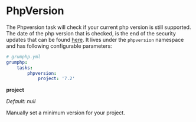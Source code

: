 # PhpVersion

The Phpversion task will check if your current php version is still supported.
The date of the php version that is checked, is the end of the security updates that can be found [here](https://secure.php.net/supported-versions.php).
It lives under the `phpversion` namespace and has following configurable parameters:

```yaml
# grumphp.yml
grumphp:
    tasks:
        phpversion:
            project: '7.2'
```

**project**

*Default: null*

Manually set a minimum version for your project.
